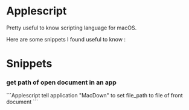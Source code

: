 # Applescript
Pretty useful to know scripting language for macOS. 

Here are some snippets I found useful to know :

# Snippets
### get path of open document in an app
\`\`\`Applescript
tell application "MacDown" to set file\_path to file of front document
\`\`\`
